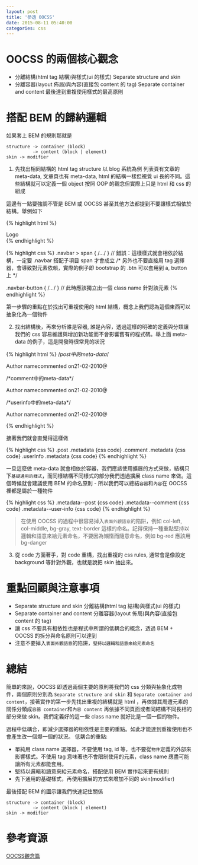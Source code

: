 ```yaml
---
layout: post
title: '參透 OOCSS'
date: 2015-08-11 05:40:00
categories: css
---
```


# OOCSS 的兩個核心觀念
* 分離結構(html tag 結構)與樣式(ui 的樣式)  Separate structure and skin
* 分離容器(layout 佈局)與內容(直接包 content 的 tag) Separate container and content
最後達到重複使用樣式的最高原則

# 搭配 BEM 的歸納邏輯
如果套上 BEM 的規則那就是

```
structure -> container (block)
          -> content (block | element)
skin -> modifier
```

1. 先找出相同結構的 html tag structure 以 blog 系統為例 列表頁有文章的 meta-data, 文章頁也有 meta-data, html 的結構一樣但視覺 ui 長的不同。這些結構就可以定義一個 object 按照 OOP 的觀念但實際上只是 html 和 css 的組成

這邊有一點要強調不管是 BEM 或 OOCSS 甚至其他方法都提到不要讓樣式相依於結構。舉例如下

{% highlight html %}
<div class="navbar">
  <span class="navbar-button">Logo</button>
</div>
{% endhighlight %}

{% highlight css %}
.navbar > span { /.../ } // 錯誤：這樣樣式就會相依於結構，一定要 .navbar 搭配子項目 span 才會成立
/* 另外也不要直接用 tag 選擇器，會導致對元素依賴，實際的例子即 bootstrap 的 .btn 可以套用到 a, button 上 */

.navbar-button { /.../ } // 此時應該獨立出一個 class name 針對該元素
{% endhighlight %}

第一步驟的重點在於找出可重複使用的 html 結構，概念上我們認為這個東西可以抽象化為一個物件

2. 找出結構後，再來分析誰是容器, 誰是內容，透過這樣的明確的定義與分類讓我們的 css 容易維護與增加新功能而不會影響舊有的程式碼。舉上面 meta-data 的例子，這是開發時很常見的狀況

{% highlight html %}
/*post中的meta-data*/
<div class="post">
  <p class=”metadata”>
    <a>Author name</a>commented on<a>21-02-2010</a>@
  </p>
</div>
/*comment中的meta-data*/
<div class="comment">
  <p class=”metadata”>
    <a>Author name</a>commented on<a>21-02-2010</a>@
  </p>
</div>
/*userinfo中的meta-data*/
<div class="user-info">
  <p class=”metadata”>
    <a>Author name</a>commented on<a>21-02-2010</a>@
  </p>
</div>
{% endhighlight %}

接著我們就會直覺得這樣做

{% highlight css %}
.post .metadata {css code}
.comment .metadata {css code}
.userInfo .metadata {css code}
{% endhighlight %}

一旦這麼做 meta-data 就會相依於容器，我們應該使用擴展的方式來做，結構只下`基礎通用的樣式`，而同樣結構不同樣式的部分我們透過擴展 class name 來做。這個時候就會建議使用 BEM 的命名原則 - 所以我們可以總結`容器`和`內容`在 OOCSS 裡都是屬於一種物件

{% highlight css %}
.metadata--post {css code}
.metadata--comment {css code}
.metadata--user-info {css code}
{% endhighlight %}

> 在使用 OOCSS 的過程中很容易掉入`表面外觀語意`的陷阱，例如 col-left, col-middle, bg-gray, text-border 這樣的命名。記得保持一種重點堅持以邏輯和語意來給元素命名，不要因為懶惰而隨意命名，例如 bg-red 應該用 bg-danger

3. 從 code 方面著手，對 code 重構，找出重複的 css rules, 通常會是像設定 background 等針對外觀，也就是說把 skin 抽出來。

# 重點回顧與注意事項
* Separate structure and skin 分離結構(html tag 結構)與樣式(ui 的樣式)  
* Separate container and content 分離容器(layout 佈局)與內容(直接包 content 的 tag) 
* 讓 css 不要具有相依性也是程式中所謂的低耦合的概念，透過 BEM + OOCSS 的拆分與命名原則可以達到
* 注意不要掉入`表面外觀語意`的陷阱，`堅持以邏輯和語意來給元素命名`

# 總結
簡單的來說，OOCSS 即透過兩個主要的原則將我們的 css 分類與抽象化成物件，兩個原則分別為 `Separate structure and skin` 和 `Separate container and content`，接著實作的第一步先找出重複的結構就是 html ，再依據其周遭元素的關係分類成`容器 container`和`內容 content` 再依據不同頁面或者同結構不同長相的部分來做 skin。我們定義好的這一些 class name 就好比是一個一個的物件。

過程中低耦合，即減少選擇器的相依性是主要的重點。如此才能達到重複使用也不會產生改一個爆一個的狀況。
低耦合的重點:
* 單純用 class name 選擇器，不要使用 tag, id 等，也不要從`物件`定義的外部來影響樣式。不使用 tag 意味著也不會限制使用的元素，class name 應盡可能讓所有元素都能套用。
* 堅持以邏輯和語意來給元素命名，搭配使用 BEM 實作起來更有規則
* 先下通用的基礎樣式，再使用擴展的方式來增加不同的 skin(modifier)

最後搭配 BEM 的圖示讓我們快速記住關係

~~~
structure -> container (block)
          -> content (block | element)
skin -> modifier
~~~

# 參考資源
[OOCSS觀念篇](http://www.w3cplus.com/css/oocss-concept)